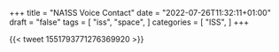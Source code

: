 +++
title = "NA1SS Voice Contact"
date = "2022-07-26T11:32:11+01:00"
draft = "false"
tags = [
    "iss",
    "space",
]
categories = [
    "ISS",
]
+++

{{< tweet 1551793771276369920 >}}
<br>
